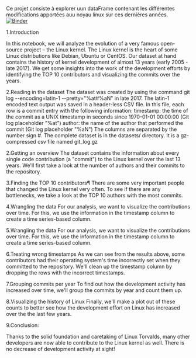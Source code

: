 Ce projet consiste à explorer uun dataFrame contenant les différentes modifications apportées auu noyau linux sur ces dernières années.
[![Binder](https://mybinder.org/badge_logo.svg)](https://mybinder.org/v2/gh/GabiDjibril/Exploring_linux/HEAD)

1.Introduction

In this notebook, we will analyze the evolution of a very famous open-source project – the Linux kernel. The Linux kernel is the heart of some Linux distributions like Debian, Ubuntu or CentOS. Our dataset at hand contains the history of kernel development of almost 13 years (early 2005 - late 2017). We get some insights into the work of the development efforts by identifying the TOP 10 contributors and visualizing the commits over the years.

2.Reading in the dataset The dataset was created by using the command git log --encoding=latin-1 --pretty="%at#%aN" in late 2017. The latin-1 encoded text output was saved in a header-less CSV file. In this file, each row is a commit entry with the following information: timestamp: the time of the commit as a UNIX timestamp in seconds since 1970-01-01 00:00:00 (Git log placeholder "%at") author: the name of the author that performed the commit (Git log placeholder "%aN") The columns are separated by the number sign #. The complete dataset is in the datasets/ directory. It is a gz-compressed csv file named git_log.gz

2.Getting an overview The dataset contains the information about every single code contribution (a "commit") to the Linux kernel over the last 13 years. We'll first take a look at the number of authors and their commits to the repository.

3.Finding the TOP 10 contributors¶ There are some very important people that changed the Linux kernel very often. To see if there are any bottlenecks, we take a look at the TOP 10 authors with the most commits.

4.Wrangling the data For our analysis, we want to visualize the contributions over time. For this, we use the information in the timestamp column to create a time series-based column.

5.Wrangling the data For our analysis, we want to visualize the contributions over time. For this, we use the information in the timestamp column to create a time series-based column.

6.Treating wrong timestamps As we can see from the results above, some contributors had their operating system's time incorrectly set when they committed to the repository. We'll clean up the timestamp column by dropping the rows with the incorrect timestamps.

7.Grouping commits per year To find out how the development activity has increased over time, we'll group the commits by year and count them up.

8.Visualizing the history of Linux Finally, we'll make a plot out of these counts to better see how the development effort on Linux has increased over the the last few years.

9.Conclusion:   

Thanks to the solid foundation and caretaking of Linux Torvalds, many other developers are now able to contribute to the Linux kernel as well. There is no decrease of development activity at sight!  
